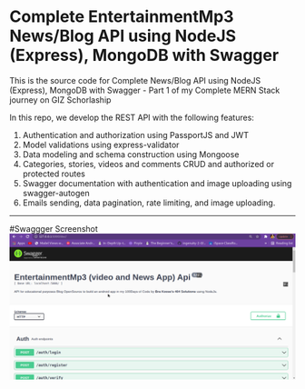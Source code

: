# Complete EntertainmentMp3 News/Blog API using NodeJS (Express), MongoDB with Swagger

This is the source code for Complete News/Blog API using NodeJS (Express), MongoDB with Swagger - Part 1 of my Complete MERN Stack journey on GIZ Schorlaship

In this repo, we develop the REST API with the following features:

1. Authentication and authorization using PassportJS and JWT
2. Model validations using express-validator
3. Data modeling and schema construction using Mongoose
4. Categories, stories, videos and comments CRUD and authorized or protected routes
5. Swagger documentation with authentication and image uploading using swagger-autogen
6. Emails sending, data pagination, rate limiting, and image uploading.


---

#Swaggger Screenshot 
![](https://github.com/BraKoose/EntertainmentMp3BlogApi/blob/main/startgendoc.png)
